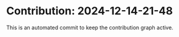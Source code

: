 # Contribution: 2024-12-14-21-48
This is an automated commit to keep the contribution graph active.
